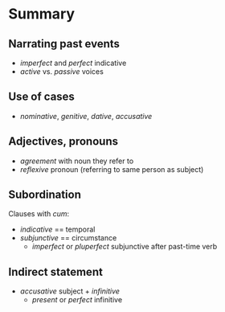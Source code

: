 
# Summary


## Narrating past events

- *imperfect* and *perfect* indicative
- *active* vs. *passive* voices

## Use of cases

- *nominative*, *genitive*, *dative*, *accusative*


## Adjectives, pronouns

- *agreement* with noun they refer to
- *reflexive* pronoun (referring to same person as subject)

## Subordination

Clauses with *cum*:

- *indicative* == temporal
- *subjunctive* == circumstance
    - *imperfect* or *pluperfect* subjunctive after past-time verb

## Indirect statement

- *accusative* subject + *infinitive*
    - *present* or *perfect* infinitive
